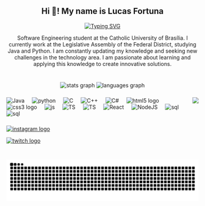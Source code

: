 
<h2 align="center">Hi 👋! My name is Lucas Fortuna</h2>

<div align="center">
  <a href="https://git.io/typing-svg">
    <img src="https://readme-typing-svg.demolab.com?font=Fira+Code&weight=500&size=22&pause=1000&color=FFFFFF&center=true&vCenter=true&random=false&width=524&lines=%E2%8A%B9+Welcome+to+my+profile!+%CB%99%E1%B5%95%CB%99+%E2%8A%B9+" alt="Typing SVG">
  </a>
</div>


<p align="center">Software Engineering student at the Catholic University of Brasília. I currently work at the Legislative Assembly of the Federal District, studying Java and Python. I am constantly updating my knowledge and seeking new challenges in the technology area. I am passionate about learning and applying this knowledge to create innovative solutions.
  
#
<div align="center">
  <img src="https://github-readme-stats.vercel.app/api?username=LucasF89k&hide_title=false&hide_rank=false&show_icons=true&include_all_commits=true&count_private=true&disable_animations=false&theme=dark&locale=en&hide_border=false" height="150" alt="stats graph"  />
  <img src="https://github-readme-stats.vercel.app/api/top-langs?username=LucasF89k&locale=en&hide_title=false&layout=compact&card_width=320&langs_count=5&theme=dark&hide_border=false" height="150" alt="languages graph"  />
</div>

###

<img align="right" height="150" src="https://media2.giphy.com/media/v1.Y2lkPTc5MGI3NjExY3Zuejlmdzcwc3Rxc3J6ZHFxdWFyaW5vY2w3Mm56Y21raHk2OTRlbyZlcD12MV9pbnRlcm5hbF9naWZfYnlfaWQmY3Q9Zw/DY1KSjEuVMarPIzfkq/giphy.gif"  />

###

<div align="left">
  <img src="https://cdn.jsdelivr.net/gh/devicons/devicon@latest/icons/java/java-original.svg"" height="30" alt="Java"  />
  <img width="12" />
  <img src="https://cdn.jsdelivr.net/gh/devicons/devicon/icons/python/python-original.svg" height="30" alt="python"  />
  <img width="12" />
   <img src="https://cdn.jsdelivr.net/gh/devicons/devicon@latest/icons/c/c-original.svg" height="30" alt="C"  />
  <img width="12" />
   <img src="https://cdn.jsdelivr.net/gh/devicons/devicon@latest/icons/cplusplus/cplusplus-original.svg" height="30" alt="C++"  />
   <img width="12" />
  <img src="https://cdn.jsdelivr.net/gh/devicons/devicon@latest/icons/csharp/csharp-original.svg" height="30" alt="C#"  />
  <img width="12" /> 
  <img src="https://cdn.jsdelivr.net/gh/devicons/devicon/icons/html5/html5-original.svg" height="30" alt="html5 logo"  />
  <img width="12" />
  <img src="https://cdn.jsdelivr.net/gh/devicons/devicon/icons/css3/css3-original.svg" height="30" alt="css3 logo"  />
  <img width="12" />
  <img src="https://cdn.jsdelivr.net/gh/devicons/devicon@latest/icons/javascript/javascript-original.svg" height="30" alt="js"  />
  <img width="12" />
  <img src="https://cdn.jsdelivr.net/gh/devicons/devicon@latest/icons/typescript/typescript-original.svg" height="30" alt="TS"  />
  <img width="12" />
  <img src="https://cdn.jsdelivr.net/gh/devicons/devicon@latest/icons/bootstrap/bootstrap-original.svg" height="30" alt="TS"  />
  <img width="12" />
  <img src="https://cdn.jsdelivr.net/gh/devicons/devicon@latest/icons/react/react-original.svg" height="30" alt="React"  />
  <img width="12" />
  <img src="https://cdn.jsdelivr.net/gh/devicons/devicon@latest/icons/nodejs/nodejs-original.svg" height="30" alt="NodeJS"  />
  <img width="12" />  
  <img src="https://cdn.jsdelivr.net/gh/devicons/devicon@latest/icons/mysql/mysql-original.svg" height="30" alt="sql"  />
  <img width="12" />
  <img src="https://cdn.jsdelivr.net/gh/devicons/devicon@latest/icons/mongodb/mongodb-original.svg" height="30" alt="sql"  />
  <img width="12" />
</div>

###

<div align="left">
  <a href="https://www.instagram.com/lucas._fortuna/" target="_blank"><img src="https://img.shields.io/static/v1?message=Instagram&logo=instagram&label=&color=E4405F&logoColor=white&labelColor=&style=for-the-badge" height="35" alt="instagram logo"  />
  
  <a href="https://www.twitch.tv/shyy89_" target="_blank"> <img src="https://img.shields.io/static/v1?message=Twitch&logo=twitch&label=&color=9146FF&logoColor=white&labelColor=&style=for-the-badge" height="35" alt="twitch logo"  />
</div>

###

<br clear="both">

<img src="https://raw.githubusercontent.com/LucasF89k/LucasF89k/output/snake.svg" alt="Cobra animation" />

###

